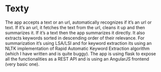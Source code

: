 # Texty

The app accepts a text or an url, automatically recognizes if it’s an url or text. If it’s an url, it fetches the text from the url, cleans it up and then summarizes it. If it’s a text then the app summarizes it directly. It also extracts keywords sorted in descending order of their relevance. For summarization it’s using LSA/LSI and for keyword extraction its using an NLTK implementation of Rapid Automatic Keyword Extraction algorithm (which I have written and is quite buggy). The app is using flask to expose all the functionalities as a REST API and is using an AngularJS frontend (very basic one).
